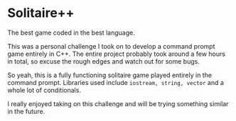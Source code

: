 # Solitaire++

The best game coded in the best language. 

This was a personal challenge I took on to develop a command prompt game entirely in C++. The entire project probably took around a few hours in total, so excuse the rough edges and watch out for some bugs. 

So yeah, this is a fully functioning solitaire game played entirely in the command prompt. Libraries used include `iostream, string, vector` and a whole lot of conditionals. 

I really enjoyed taking on this challenge and will be trying something similar in the future. 